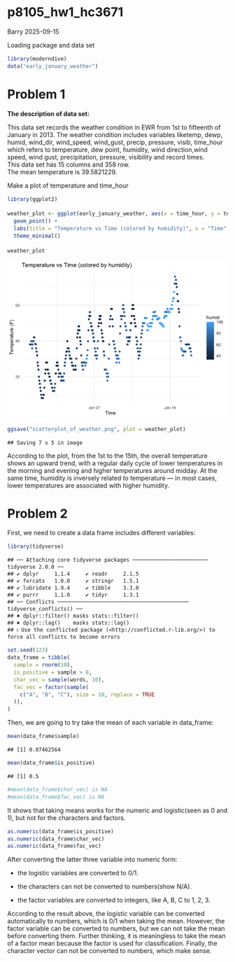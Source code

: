 p8105_hw1_hc3671
================
Barry
2025-09-15

Loading package and data set

``` r
library(moderndive)
data("early_january_weather")
```

# Problem 1

**The description of data set:**

This data set records the weather condition in EWR from 1st to fifteenth
of January in 2013. The weather condition includes variables liketemp,
dewp, humid, wind_dir, wind_speed, wind_gust, precip, pressure, visib,
time_hour which refers to temperature, dew point, humidity, wind
direction,wind speed, wind gust, precipitation, pressure, visibility and
record times.  
This data set has 15 columns and 358 row.  
The mean temperature is 39.5821229.

Make a plot of temperature and time_hour

``` r
library(ggplot2)

weather_plot <- ggplot(early_january_weather, aes(x = time_hour, y = temp, color = humid)) +
  geom_point() +
  labs(title = "Temperature vs Time (colored by humidity)", x = "Time", y = "Temperature (F)") +
  theme_minimal()

weather_plot
```

![](p8105_hw1_hc3671_files/figure-gfm/unnamed-chunk-2-1.png)<!-- -->

``` r
ggsave("scatterplot_of_weather.png", plot = weather_plot)
```

    ## Saving 7 x 5 in image

According to the plot, from the 1st to the 15th, the overall temperature
shows an upward trend, with a regular daily cycle of lower temperatures
in the morning and evening and higher temperatures around midday. At the
same time, humidity is inversely related to temperature — in most cases,
lower temperatures are associated with higher humidity.

# Problem 2

First, we need to create a data frame includes different variables:

``` r
library(tidyverse)
```

    ## ── Attaching core tidyverse packages ──────────────────────── tidyverse 2.0.0 ──
    ## ✔ dplyr     1.1.4     ✔ readr     2.1.5
    ## ✔ forcats   1.0.0     ✔ stringr   1.5.1
    ## ✔ lubridate 1.9.4     ✔ tibble    3.3.0
    ## ✔ purrr     1.1.0     ✔ tidyr     1.3.1
    ## ── Conflicts ────────────────────────────────────────── tidyverse_conflicts() ──
    ## ✖ dplyr::filter() masks stats::filter()
    ## ✖ dplyr::lag()    masks stats::lag()
    ## ℹ Use the conflicted package (<http://conflicted.r-lib.org/>) to force all conflicts to become errors

``` r
set.seed(123)
data_frame = tibble(
  sample = rnorm(10),
  is_positive = sample > 0,
  char_vec = sample(words, 10),
  fac_vec = factor(sample(
    c("A", "B", "C"), size = 10, replace = TRUE
  )),
)
```

Then, we are going to try take the mean of each variable in data_frame:

``` r
mean(data_frame$sample)
```

    ## [1] 0.07462564

``` r
mean(data_frame$is_positive)
```

    ## [1] 0.5

``` r
#mean(data_frame$char_vec) is NA
#mean(data_frame$fac_vec) is NA
```

It shows that taking means works for the numeric and logistic(seen as 0
and 1), but not for the characters and factors.

``` r
as.numeric(data_frame$is_positive)
as.numeric(data_frame$char_vec)
as.numeric(data_frame$fac_vec)
```

After converting the latter three variable into numeric form:

- the logistic variables are converted to 0/1.

- the characters can not be converted to numbers(show N/A).

- the factor variables are converted to integers, like A, B, C to 1, 2,
  3.

According to the result above, the logistic variable can be converted
automatically to numbers, which is 0/1 when taking the mean. However,
the factor variable can be converted to numbers, but we can not take the
mean before converting them. Further thinking, it is meaningless to take
the mean of a factor mean because the factor is used for classification.
Finally, the character vector can not be converted to numbers, which
make sense.
